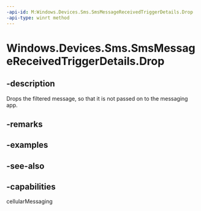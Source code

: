 ----api-id: M:Windows.Devices.Sms.SmsMessageReceivedTriggerDetails.Drop
-api-type: winrt method
---<!-- Method syntaxpublic void Drop()--># Windows.Devices.Sms.SmsMessageReceivedTriggerDetails.Drop## -descriptionDrops the filtered message, so that it is not passed on to the messaging app.## -remarks## -examples## -see-also## -capabilitiescellularMessaging